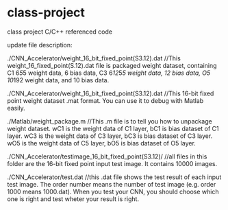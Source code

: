 # class-project
class project C/C++ referenced code

update file description:

./CNN_Accelerator/weight_16_bit_fixed_point(S3.12).dat  //This weight_16_fixed_point(S.12).dat file is packaged weight dataset, containing C1 6*5*5 weight data, 6 bias data, C3 6*12*5*5 weight data, 12 bias data, O5 10*192 weight data, and 10 bias data. 

./CNN_Accelerator/weight_16_bit_fixed_point(S3.12).dat //This 16-bit fixed point weight dataset .mat format. You can use it to debug with Matlab easily.

./Matlab/weight_package.m //This .m file is to tell you how to unpackage weight dataset. wC1 is the weight data of C1 layer, bC1 is bias dataset of C1 layer. wC3 is the weight data of C3 layer, bC3 is bias dataset of C3 layer. wO5 is the weight data of C5 layer, bO5 is bias dataset of O5 layer.

./CNN_Accelerator/testimage_16_bit_fixed_point(S3.12)/  //all files in this folder are the 16-bit fixed point input test image. It contains 10000 images.

./CNN_Accelerator/test.dat //this .dat file shows the test result of each input test image. The order number means the number of test image (e.g. order 1000 means 1000.dat). When you test your CNN, you should choose which one is right and test wheter your result is right.
